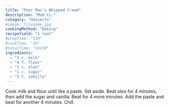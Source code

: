 ```yaml
---
title: "Poor Man’s Whipped Cream"
description: "Mom Cz."
category: "Desserts"
#image: filename.jpg
cookingMethod: "Baking"
recipeYield: "1 loaf"
#prepTime: "15M"
#cookTime: "1H"
#totalTime: "1H15M"
ingredients:
  - "1 c. milk"
  - "4 T. flour"
  - "1 c. oleo"
  - "1 c. sugar"
  - "2 t. vanilla"
---
```


Cook milk and flour until like a paste. Set aside.
Beat oleo for 4 minutes, then add the sugar and vanilla. Beat for 4 more minutes.
Add the paste and beat for another 4 minutes.
Chill.
